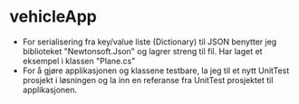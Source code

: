 # vehicleApp

* For serialisering fra key/value liste (Dictionary) til JSON benytter jeg biblioteket "Newtonsoft.Json" og lagrer streng til fil. Har laget et eksempel i klassen "Plane.cs"
* For å gjøre applikasjonen og klassene testbare, la jeg til et nytt UnitTest prosjekt i løsningen og la inn en referanse fra UnitTest prosjektet til applikasjonen. 
